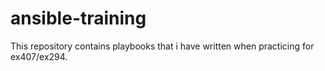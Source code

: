 # ansible-training
This repository contains playbooks that i have written when practicing for ex407/ex294.
